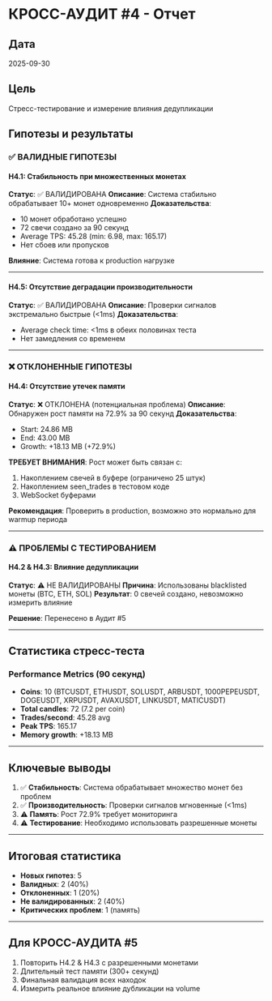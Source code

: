 # КРОСС-АУДИТ #4 - Отчет

## Дата
2025-09-30

## Цель
Стресс-тестирование и измерение влияния дедупликации

## Гипотезы и результаты

### ✅ ВАЛИДНЫЕ ГИПОТЕЗЫ

#### H4.1: Стабильность при множественных монетах
**Статус**: ✅ ВАЛИДИРОВАНА
**Описание**: Система стабильно обрабатывает 10+ монет одновременно
**Доказательства**:
- 10 монет обработано успешно
- 72 свечи создано за 90 секунд
- Average TPS: 45.28 (min: 6.98, max: 165.17)
- Нет сбоев или пропусков

**Влияние**: Система готова к production нагрузке

---

#### H4.5: Отсутствие деградации производительности
**Статус**: ✅ ВАЛИДИРОВАНА
**Описание**: Проверки сигналов экстремально быстрые (<1ms)
**Доказательства**:
- Average check time: <1ms в обеих половинах теста
- Нет замедления со временем

---

### ❌ ОТКЛОНЕННЫЕ ГИПОТЕЗЫ

#### H4.4: Отсутствие утечек памяти
**Статус**: ❌ ОТКЛОНЕНА (потенциальная проблема)
**Описание**: Обнаружен рост памяти на 72.9% за 90 секунд
**Доказательства**:
- Start: 24.86 MB
- End: 43.00 MB
- Growth: +18.13 MB (+72.9%)

**ТРЕБУЕТ ВНИМАНИЯ**: Рост может быть связан с:
1. Накоплением свечей в буфере (ограничено 25 штук)
2. Накоплением seen_trades в тестовом коде
3. WebSocket буферами

**Рекомендация**: Проверить в production, возможно это нормально для warmup периода

---

### ⚠️ ПРОБЛЕМЫ С ТЕСТИРОВАНИЕМ

#### H4.2 & H4.3: Влияние дедупликации
**Статус**: ⚠️ НЕ ВАЛИДИРОВАНЫ
**Причина**: Использованы blacklisted монеты (BTC, ETH, SOL)
**Результат**: 0 свечей создано, невозможно измерить влияние

**Решение**: Перенесено в Аудит #5

---

## Статистика стресс-теста

### Performance Metrics (90 секунд)
- **Coins**: 10 (BTCUSDT, ETHUSDT, SOLUSDT, ARBUSDT, 1000PEPEUSDT, DOGEUSDT, XRPUSDT, AVAXUSDT, LINKUSDT, MATICUSDT)
- **Total candles**: 72 (7.2 per coin)
- **Trades/second**: 45.28 avg
- **Peak TPS**: 165.17
- **Memory growth**: +18.13 MB

---

## Ключевые выводы

1. ✅ **Стабильность**: Система обрабатывает множество монет без проблем
2. ✅ **Производительность**: Проверки сигналов мгновенные (<1ms)
3. ⚠️ **Память**: Рост 72.9% требует мониторинга
4. ⚠️ **Тестирование**: Необходимо использовать разрешенные монеты

---

## Итоговая статистика

- **Новых гипотез**: 5
- **Валидных**: 2 (40%)
- **Отклоненных**: 1 (20%)
- **Не валидированных**: 2 (40%)
- **Критических проблем**: 1 (память)

---

## Для КРОСС-АУДИТА #5

1. Повторить H4.2 & H4.3 с разрешенными монетами
2. Длительный тест памяти (300+ секунд)
3. Финальная валидация всех находок
4. Измерить реальное влияние дубликации на volume